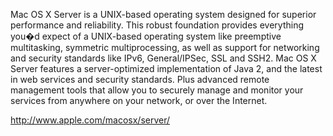 

Mac OS X Server is a UNIX-based operating system designed for superior performance and reliability. This robust foundation provides everything you�d expect of a UNIX-based operating system like preemptive multitasking, symmetric multiprocessing, as well as support for networking and security standards like IPv6, General/IPSec, SSL and SSH2. Mac OS X Server features a server-optimized implementation of Java 2, and the latest in web services and security standards. Plus advanced remote management tools that allow you to securely manage and monitor your services from anywhere on your network, or over the Internet.

http://www.apple.com/macosx/server/